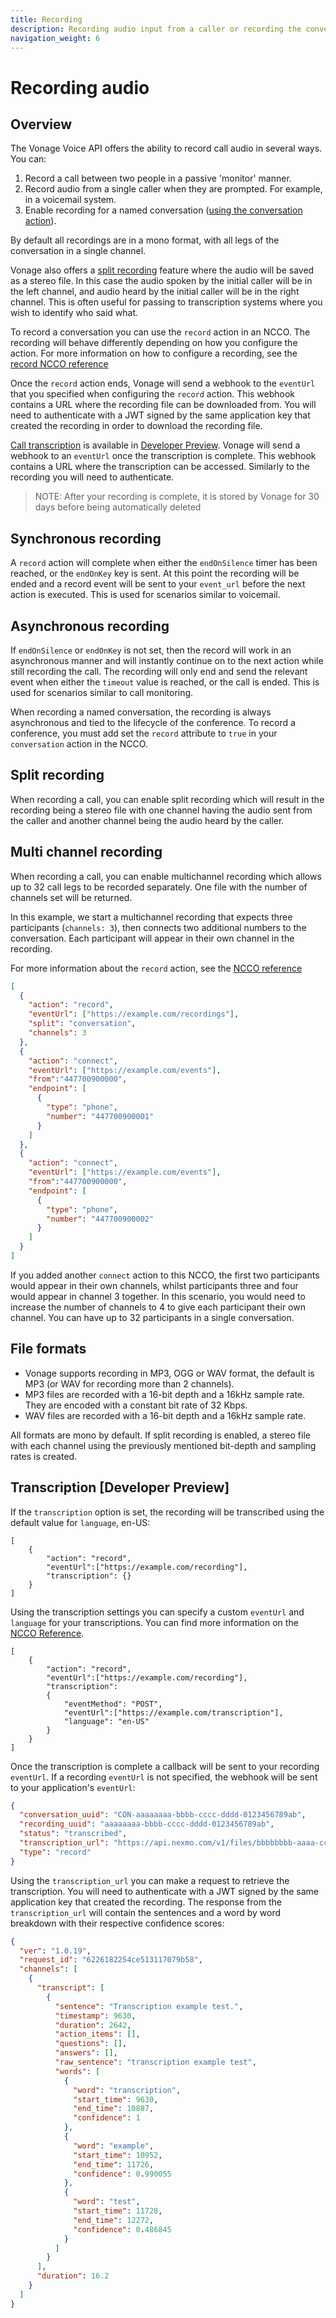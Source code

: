 ```yaml
---
title: Recording
description: Recording audio input from a caller or recording the conversation between two callers.
navigation_weight: 6
---
```


# Recording audio

## Overview

The Vonage Voice API offers the ability to record call audio in several ways. You can:

1. Record a call between two people in a passive 'monitor' manner.
2. Record audio from a single caller when they are prompted. For example, in a voicemail system.
3. Enable recording for a named conversation ([using the conversation action](/voice/voice-api/ncco-reference#conversation)).

By default all recordings are in a mono format, with all legs of the conversation in a single channel.

Vonage also offers a [split recording](#split-recording) feature where the audio will be saved as a stereo file. In this case the audio spoken by the initial caller will be in the left channel, and audio heard by the initial caller will be in the right channel. This is often useful for passing to transcription systems where you wish to identify who said what.

To record a conversation you can use the `record` action in an NCCO. The recording will behave differently depending on how you configure the action. For more information on how to configure a recording, see the [record NCCO reference](/voice/voice-api/ncco-reference#record)

Once the `record` action ends, Vonage will send a webhook to the `eventUrl` that you specified when configuring the `record` action. This webhook contains a URL where the recording file can be downloaded from. You will need to authenticate with a JWT signed by the same application key that created the recording in order to download the recording file.

[Call transcription](/voice/voice-api/guides/recording#transcription) is available in [Developer Preview](/product-lifecycle/dev-preview). Vonage will send a webhook to an `eventUrl` once the transcription is complete. This webhook contains a URL where the transcription can be accessed. Similarly to the recording you will need to authenticate.

> NOTE: After your recording is complete, it is stored by Vonage for 30 days before being automatically deleted

## Synchronous recording

A `record` action will complete when either the `endOnSilence` timer has been reached, or the `endOnKey` key is sent. At this point the recording will be ended and a record event will be sent to your `event_url` before the next action is executed. This is used for scenarios similar to voicemail.

## Asynchronous recording

If `endOnSilence` or `endOnKey` is not set, then the record will work in an asynchronous manner and will instantly continue on to the next action while still recording the call. The recording will only end and send the relevant event when either the `timeout` value is reached, or the call is ended. This is used for scenarios similar to call monitoring.

When recording a named conversation, the recording is always asynchronous and tied to the lifecycle of the conference. To record a conference, you must add set the `record` attribute to `true` in your `conversation` action in the NCCO.

## Split recording

When recording a call, you can enable split recording which will result in the recording being a stereo file with one channel having the audio sent from the caller and another channel being the audio heard by the caller.

## Multi channel recording

When recording a call, you can enable multichannel recording which allows up to 32 call legs to be recorded separately. One file with the number of channels set will be returned.

In this example, we start a multichannel recording that expects three participants (`channels: 3`), then connects two additional numbers to the conversation. Each participant will appear in their own channel in the recording.

For more information about the `record` action, see the [NCCO reference](/voice/voice-api/ncco-reference#record)

```json
[
  {
    "action": "record",
    "eventUrl": ["https://example.com/recordings"],
    "split": "conversation",
    "channels": 3
  },
  {
    "action": "connect",
    "eventUrl": ["https://example.com/events"],
    "from":"447700900000",
    "endpoint": [
      {
        "type": "phone",
        "number": "447700900001"
      }
    ]
  },
  {
    "action": "connect",
    "eventUrl": ["https://example.com/events"],
    "from":"447700900000",
    "endpoint": [
      {
        "type": "phone",
        "number": "447700900002"
      }
    ]
  }
]
```

If you added another `connect` action to this NCCO, the first two participants would appear in their own channels, whilst participants three and four would appear in channel 3 together. In this scenario, you would need to increase the number of channels to 4 to give each participant their own channel. You can have up to 32 participants in a single conversation.

## File formats

* Vonage supports recording in MP3, OGG or WAV format, the default is MP3 (or WAV for recording more than 2 channels).
* MP3 files are recorded with a 16-bit depth and a 16kHz sample rate. They are encoded with a constant bit rate of 32 Kbps.
* WAV files are recorded with a 16-bit depth and a 16kHz sample rate.

All formats are mono by default. If split recording is enabled, a stereo file with each channel using the previously mentioned bit-depth and sampling rates is created.

## Transcription [Developer Preview]

If the `transcription` option is set, the recording will be transcribed using the default value for `language`, en-US: 

```
[
    {
        "action": "record",
        "eventUrl":["https://example.com/recording"],
        "transcription": {}
    }
]
```

Using the transcription settings you can specify a custom `eventUrl` and `language` for your transcriptions. You can find more information on the [NCCO Reference](/voice/voice-api/ncco-reference#transcription-settings).

```
[
    {
        "action": "record",
        "eventUrl":["https://example.com/recording"],
        "transcription":
        {
            "eventMethod": "POST",
            "eventUrl":["https://example.com/transcription"],
            "language": "en-US"
        }
    }
]
```

Once the transcription is complete a callback will be sent to your recording `eventUrl`. If a recording `eventUrl` is not specified, the webhook will be sent to your application's `eventUrl`:

```json
{
  "conversation_uuid": "CON-aaaaaaaa-bbbb-cccc-dddd-0123456789ab",
  "recording_uuid": "aaaaaaaa-bbbb-cccc-dddd-0123456789ab",
  "status": "transcribed",
  "transcription_url": "https://api.nexmo.com/v1/files/bbbbbbbb-aaaa-cccc-dddd-0123456789ab",
  "type": "record"
}
```

Using the `transcription_url` you can make a request to retrieve the transcription. You will need to authenticate with a JWT signed by the same application key that created the recording. The response from the `transcription_url` will contain the sentences and a word by word breakdown with their respective confidence scores:

```json
{
  "ver": "1.0.19",
  "request_id": "6226182254ce513117079b58",
  "channels": [
    {
      "transcript": [
        {
          "sentence": "Transcription example test.",
          "timestamp": 9630,
          "duration": 2642,
          "action_items": [],
          "questions": [],
          "answers": [],
          "raw_sentence": "transcription example test",
          "words": [
            {
              "word": "transcription",
              "start_time": 9630,
              "end_time": 10887,
              "confidence": 1
            },
            {
              "word": "example",
              "start_time": 10952,
              "end_time": 11726,
              "confidence": 0.990055
            },
            {
              "word": "test",
              "start_time": 11728,
              "end_time": 12272,
              "confidence": 0.486845
            }
          ]
        }
      ],
      "duration": 16.2
    }
  ]
}
```
